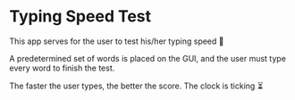 # Typing Speed Test

This app serves for the user to test his/her typing speed 💨

A predetermined set of words is placed on the GUI, and the user must type 
every word to finish the test.

The faster the user types, the better the score. The clock is ticking ⏳
